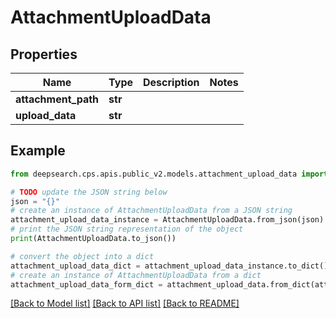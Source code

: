 # AttachmentUploadData


## Properties

Name | Type | Description | Notes
------------ | ------------- | ------------- | -------------
**attachment_path** | **str** |  | 
**upload_data** | **str** |  | 

## Example

```python
from deepsearch.cps.apis.public_v2.models.attachment_upload_data import AttachmentUploadData

# TODO update the JSON string below
json = "{}"
# create an instance of AttachmentUploadData from a JSON string
attachment_upload_data_instance = AttachmentUploadData.from_json(json)
# print the JSON string representation of the object
print(AttachmentUploadData.to_json())

# convert the object into a dict
attachment_upload_data_dict = attachment_upload_data_instance.to_dict()
# create an instance of AttachmentUploadData from a dict
attachment_upload_data_form_dict = attachment_upload_data.from_dict(attachment_upload_data_dict)
```
[[Back to Model list]](../README.md#documentation-for-models) [[Back to API list]](../README.md#documentation-for-api-endpoints) [[Back to README]](../README.md)



